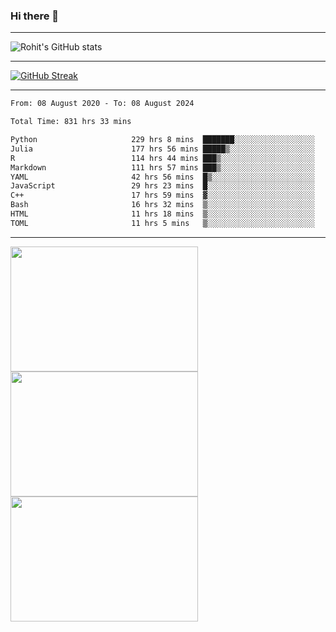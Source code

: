 ### Hi there 👋

<hr/>

![Rohit's GitHub stats](https://github-readme-stats.vercel.app/api?username=RohitRathore1&show_icons=true&theme=transparent)

<hr/>

[![GitHub Streak](http://github-readme-streak-stats.herokuapp.com?user=RohitRathore1&theme=dark&mode=weekly)](https://git.io/streak-stats)

<hr/>

<!--START_SECTION:waka-->

```txt
From: 08 August 2020 - To: 08 August 2024

Total Time: 831 hrs 33 mins

Python                     229 hrs 8 mins  ███████░░░░░░░░░░░░░░░░░░   27.56 %
Julia                      177 hrs 56 mins █████▒░░░░░░░░░░░░░░░░░░░   21.40 %
R                          114 hrs 44 mins ███▒░░░░░░░░░░░░░░░░░░░░░   13.80 %
Markdown                   111 hrs 57 mins ███▒░░░░░░░░░░░░░░░░░░░░░   13.46 %
YAML                       42 hrs 56 mins  █▒░░░░░░░░░░░░░░░░░░░░░░░   05.16 %
JavaScript                 29 hrs 23 mins  █░░░░░░░░░░░░░░░░░░░░░░░░   03.53 %
C++                        17 hrs 59 mins  ▓░░░░░░░░░░░░░░░░░░░░░░░░   02.16 %
Bash                       16 hrs 32 mins  ▒░░░░░░░░░░░░░░░░░░░░░░░░   01.99 %
HTML                       11 hrs 18 mins  ▒░░░░░░░░░░░░░░░░░░░░░░░░   01.36 %
TOML                       11 hrs 5 mins   ▒░░░░░░░░░░░░░░░░░░░░░░░░   01.33 %
```

<!--END_SECTION:waka-->

<hr/>

<p>
  <img src="https://wakatime.com/share/@TeAmp0is0N/0205e68a-e5ed-48bf-b870-3c94c1fa77d3.svg" width="300" height="200">
  <img src="https://wakatime.com/share/@TeAmp0is0N/3935ee43-08a3-493e-8b95-60c1f9204b15.svg" width="300" height="200">
  <img src="https://wakatime.com/share/@TeAmp0is0N/8717aacc-7340-44e0-abb1-987dc9823fcd.svg" width="300" height="200">
</p>




